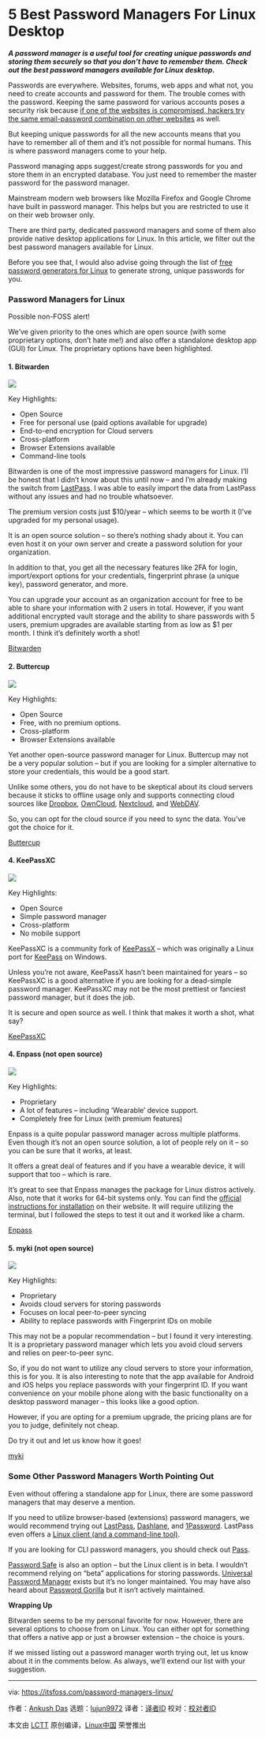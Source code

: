 [#]: collector: (lujun9972)
[#]: translator: ( )
[#]: reviewer: ( )
[#]: publisher: ( )
[#]: url: ( )
[#]: subject: (5 Best Password Managers For Linux Desktop)
[#]: via: (https://itsfoss.com/password-managers-linux/)
[#]: author: (Ankush Das https://itsfoss.com/author/ankush/)

5 Best Password Managers For Linux Desktop
======

_**A password manager is a useful tool for creating unique passwords and storing them securely so that you don’t have to remember them. Check out the best password managers available for Linux desktop.**_

Passwords are everywhere. Websites, forums, web apps and what not, you need to create accounts and password for them. The trouble comes with the password. Keeping the same password for various accounts poses a security risk because [if one of the websites is compromised, hackers try the same email-password combination on other websites][1] as well.

But keeping unique passwords for all the new accounts means that you have to remember all of them and it’s not possible for normal humans. This is where password managers come to your help.

Password managing apps suggest/create strong passwords for you and store them in an encrypted database. You just need to remember the master password for the password manager.

Mainstream modern web browsers like Mozilla Firefox and Google Chrome have built in password manager. This helps but you are restricted to use it on their web browser only.

There are third party, dedicated password managers and some of them also provide native desktop applications for Linux. In this article, we filter out the best password managers available for Linux.

Before you see that, I would also advise going through the list of [free password generators for Linux][2] to generate strong, unique passwords for you.

### Password Managers for Linux

Possible non-FOSS alert!

We’ve given priority to the ones which are open source (with some proprietary options, don’t hate me!) and also offer a standalone desktop app (GUI) for Linux. The proprietary options have been highlighted.

#### 1\. Bitwarden

![][3]

Key Highlights:

  * Open Source
  * Free for personal use (paid options available for upgrade)
  * End-to-end encryption for Cloud servers
  * Cross-platform
  * Browser Extensions available
  * Command-line tools



Bitwarden is one of the most impressive password managers for Linux. I’ll be honest that I didn’t know about this until now – and I’m already making the switch from [LastPass][4]. I was able to easily import the data from LastPass without any issues and had no trouble whatsoever.

The premium version costs just $10/year – which seems to be worth it (I’ve upgraded for my personal usage).

It is an open source solution – so there’s nothing shady about it. You can even host it on your own server and create a password solution for your organization.

In addition to that, you get all the necessary features like 2FA for login, import/export options for your credentials, fingerprint phrase (a unique key), password generator, and more.

You can upgrade your account as an organization account for free to be able to share your information with 2 users in total. However, if you want additional encrypted vault storage and the ability to share passwords with 5 users, premium upgrades are available starting from as low as $1 per month. I think it’s definitely worth a shot!

[Bitwarden][5]

#### 2\. Buttercup

![][6]

Key Highlights:

  * Open Source
  * Free, with no premium options.
  * Cross-platform
  * Browser Extensions available



Yet another open-source password manager for Linux. Buttercup may not be a very popular solution – but if you are looking for a simpler alternative to store your credentials, this would be a good start.

Unlike some others, you do not have to be skeptical about its cloud servers because it sticks to offline usage only and supports connecting cloud sources like [Dropbox][7], [OwnCloud][8], [Nextcloud][9], and [WebDAV][10].

So, you can opt for the cloud source if you need to sync the data. You’ve got the choice for it.

[Buttercup][11]

#### 4\. KeePassXC

![][12]

Key Highlights:

  * Open Source
  * Simple password manager
  * Cross-platform
  * No mobile support



KeePassXC is a community fork of [KeePassX][13] – which was originally a Linux port for [KeePass][14] on Windows.

Unless you’re not aware, KeePassX hasn’t been maintained for years – so KeePassXC is a good alternative if you are looking for a dead-simple password manager. KeePassXC may not be the most prettiest or fanciest password manager, but it does the job.

It is secure and open source as well. I think that makes it worth a shot, what say?

[KeePassXC][15]

#### 4\. Enpass (not open source)

![][16]

Key Highlights:

  * Proprietary
  * A lot of features – including ‘Wearable’ device support.
  * Completely free for Linux (with premium features)



Enpass is a quite popular password manager across multiple platforms. Even though it’s not an open source solution, a lot of people rely on it – so you can be sure that it works, at least.

It offers a great deal of features and if you have a wearable device, it will support that too – which is rare.

It’s great to see that Enpass manages the package for Linux distros actively. Also, note that it works for 64-bit systems only. You can find the [official instructions for installation][17] on their website. It will require utilizing the terminal, but I followed the steps to test it out and it worked like a charm.

[Enpass][18]

#### 5\. myki (not open source)

![][19]

Key Highlights:

  * Proprietary
  * Avoids cloud servers for storing passwords
  * Focuses on local peer-to-peer syncing
  * Ability to replace passwords with Fingerprint IDs on mobile



This may not be a popular recommendation – but I found it very interesting. It is a proprietary password manager which lets you avoid cloud servers and relies on peer-to-peer sync.

So, if you do not want to utilize any cloud servers to store your information, this is for you. It is also interesting to note that the app available for Android and iOS helps you replace passwords with your fingerprint ID. If you want convenience on your mobile phone along with the basic functionality on a desktop password manager – this looks like a good option.

However, if you are opting for a premium upgrade, the pricing plans are for you to judge, definitely not cheap.

Do try it out and let us know how it goes!

[myki][20]

### Some Other Password Managers Worth Pointing Out

Even without offering a standalone app for Linux, there are some password managers that may deserve a mention.

If you need to utilize browser-based (extensions) password managers, we would recommend trying out [LastPass][21], [Dashlane][22], and [1Password][23]. LastPass even offers a [Linux client (and a command-line tool)][24].

If you are looking for CLI password managers, you should check out [Pass][25].

[Password Safe][26] is also an option – but the Linux client is in beta. I wouldn’t recommend relying on “beta” applications for storing passwords. [Universal Password Manager][27] exists but it’s no longer maintained. You may have also heard about [Password Gorilla][28] but it isn’t actively maintained.

**Wrapping Up**

Bitwarden seems to be my personal favorite for now. However, there are several options to choose from on Linux. You can either opt for something that offers a native app or just a browser extension – the choice is yours.

If we missed listing out a password manager worth trying out, let us know about it in the comments below. As always, we’ll extend our list with your suggestion.

--------------------------------------------------------------------------------

via: https://itsfoss.com/password-managers-linux/

作者：[Ankush Das][a]
选题：[lujun9972][b]
译者：[译者ID](https://github.com/译者ID)
校对：[校对者ID](https://github.com/校对者ID)

本文由 [LCTT](https://github.com/LCTT/TranslateProject) 原创编译，[Linux中国](https://linux.cn/) 荣誉推出

[a]: https://itsfoss.com/author/ankush/
[b]: https://github.com/lujun9972
[1]: https://medium.com/@computerphonedude/one-of-my-old-passwords-was-hacked-on-6-different-sites-and-i-had-no-clue-heres-how-to-quickly-ced23edf3b62
[2]: https://itsfoss.com/password-generators-linux/
[3]: https://i1.wp.com/itsfoss.com/wp-content/uploads/2019/09/bitward.png?ssl=1
[4]: https://www.lastpass.com/
[5]: https://bitwarden.com/
[6]: https://i1.wp.com/itsfoss.com/wp-content/uploads/2019/09/buttercup.png?ssl=1
[7]: https://www.dropbox.com/
[8]: https://owncloud.com/
[9]: https://nextcloud.com/
[10]: https://en.wikipedia.org/wiki/WebDAV
[11]: https://buttercup.pw/
[12]: https://i0.wp.com/itsfoss.com/wp-content/uploads/2019/09/KeePassXC.png?ssl=1
[13]: https://www.keepassx.org/
[14]: https://keepass.info/
[15]: https://keepassxc.org
[16]: https://i0.wp.com/itsfoss.com/wp-content/uploads/2019/09/enpass.png?ssl=1
[17]: https://www.enpass.io/support/kb/general/how-to-install-enpass-on-linux/
[18]: https://www.enpass.io/
[19]: https://i2.wp.com/itsfoss.com/wp-content/uploads/2019/09/myki.png?ssl=1
[20]: https://myki.com/
[21]: https://lastpass.com/
[22]: https://www.dashlane.com/
[23]: https://1password.com/
[24]: https://lastpass.com/misc_download2.php
[25]: https://www.passwordstore.org/
[26]: https://pwsafe.org/
[27]: http://upm.sourceforge.net/
[28]: https://github.com/zdia/gorilla/wiki

